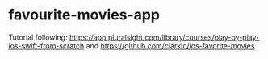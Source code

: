 # favourite-movies-app
Tutorial following:
https://app.pluralsight.com/library/courses/play-by-play-ios-swift-from-scratch
and
https://github.com/clarkio/ios-favorite-movies

